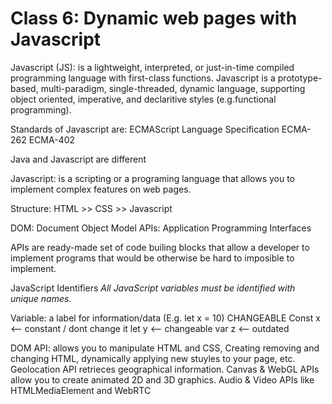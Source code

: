 # Class 6: Dynamic web pages with Javascript

Javascript (JS): is a lightweight, interpreted, or just-in-time compiled programming language with first-class functions.
Javascript is a prototype-based, multi-paradigm, single-threaded, dynamic language, supporting object oriented, imperative, and declaritive styles (e.g.functional programming).

Standards of Javascript are: ECMAScript Language Specification
ECMA-262
ECMA-402

Java and Javascript are different

Javascript: is a scripting or a programing language that allows you to implement complex features on web pages.

Structure:
HTML >> CSS >> Javascript

DOM: Document Object Model
APIs: Application Programming Interfaces

APIs are ready-made set of code builing blocks that allow a developer to implement programs that would be otherwise be hard to imposible to implement.

JavaScript Identifiers
*All JavaScript variables must be identified with unique names.*

Variable: a label for information/data (E.g. let x = 10) CHANGEABLE
Const x   <-- constant / dont change it
let y     <-- changeable
var z     <-- outdated

DOM API: allows you to manipulate HTML and CSS, Creating removing and changing HTML, dynamically applying new stuyles to your page, etc.
Geolocation API retrieces geographical information.
Canvas & WebGL APIs allow you to create animated 2D and 3D graphics.
Audio & Video APIs like HTMLMediaElement and WebRTC
